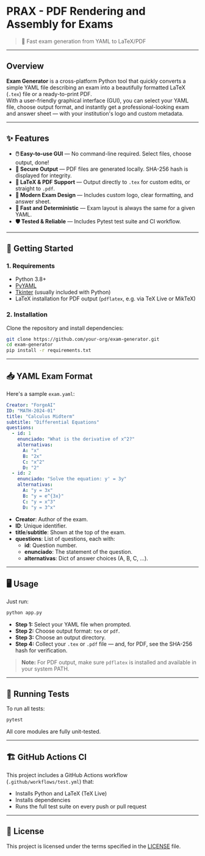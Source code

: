 # PRAX - PDF Rendering and Assembly for Exams

> 📄 Fast exam generation from YAML to LaTeX/PDF

---

## Overview

**Exam Generator** is a cross-platform Python tool that quickly converts a simple YAML file describing an exam into a beautifully formatted LaTeX (`.tex`) file or a ready-to-print PDF.  
With a user-friendly graphical interface (GUI), you can select your YAML file, choose output format, and instantly get a professional-looking exam and answer sheet — with your institution's logo and custom metadata.

---

## ✨ Features

- **🖱️ Easy-to-use GUI** — No command-line required. Select files, choose output, done!
- **🔐 Secure Output** — PDF files are generated locally. SHA-256 hash is displayed for integrity.
- **📄 LaTeX & PDF Support** — Output directly to `.tex` for custom edits, or straight to `.pdf`.
- **🎨 Modern Exam Design** — Includes custom logo, clear formatting, and answer sheet.
- **🔄 Fast and Deterministic** — Exam layout is always the same for a given YAML.
- **🛡️ Tested & Reliable** — Includes Pytest test suite and CI workflow.

---

## 🚀 Getting Started

### 1. Requirements

- Python 3.8+
- [PyYAML](https://pyyaml.org/)
- [Tkinter](https://wiki.python.org/moin/TkInter) (usually included with Python)
- LaTeX installation for PDF output (`pdflatex`, e.g. via TeX Live or MikTeX)

### 2. Installation

Clone the repository and install dependencies:

```bash
git clone https://github.com/your-org/exam-generator.git
cd exam-generator
pip install -r requirements.txt
```

---

## 📥 YAML Exam Format

Here's a sample `exam.yaml`:

```yaml
Creator: "ForgeAI"
ID: "MATH-2024-01"
title: "Calculus Midterm"
subtitle: "Differential Equations"
questions:
  - id: 1
    enunciado: "What is the derivative of x^2?"
    alternativas:
      A: "x"
      B: "2x"
      C: "x^2"
      D: "2"
  - id: 2
    enunciado: "Solve the equation: y' = 3y"
    alternativas:
      A: "y = 3x"
      B: "y = e^{3x}"
      C: "y = x^3"
      D: "y = 3^x"
```

- **Creator**: Author of the exam.
- **ID**: Unique identifier.
- **title**/**subtitle**: Shown at the top of the exam.
- **questions**: List of questions, each with:
  - **id**: Question number.
  - **enunciado**: The statement of the question.
  - **alternativas**: Dict of answer choices (A, B, C, ...).

---

## 🖥️ Usage

Just run:

```bash
python app.py
```

- **Step 1:** Select your YAML file when prompted.
- **Step 2:** Choose output format: `tex` or `pdf`.
- **Step 3:** Choose an output directory.
- **Step 4:** Collect your `.tex` or `.pdf` file — and, for PDF, see the SHA-256 hash for verification.

> **Note:** For PDF output, make sure `pdflatex` is installed and available in your system PATH.

---

## 🧪 Running Tests

To run all tests:

```bash
pytest
```

All core modules are fully unit-tested.

---

## 🏗️ GitHub Actions CI

This project includes a GitHub Actions workflow (`.github/workflows/test.yml`) that:

- Installs Python and LaTeX (TeX Live)
- Installs dependencies
- Runs the full test suite on every push or pull request

---

## 📝 License

This project is licensed under the terms specified in the [LICENSE](LICENSE) file.
